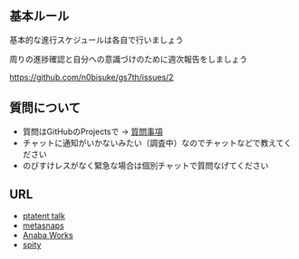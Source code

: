 
## 基本ルール

基本的な進行スケジュールは各自で行いましょう

周りの進捗確認と自分への意識づけのために週次報告をしましょう

https://github.com/n0bisuke/gs7th/issues/2

## 質問について

* 質問はGitHubのProjectsで -> [質問事項](https://github.com/n0bisuke/gs7th/projects/2)
* チャットに通知がいかないみたい（調査中）なのでチャットなどで教えてください
* のびすけレスがなく緊急な場合は個別チャットで質問なげてください

## URL

* [ptatent talk](https://ai-patent.jp)
* [metasnaps](https://metasnaps.com/)
* [Anaba Works](https://anabaworks.jp)
* [spity](http://www.sipty.jp/)